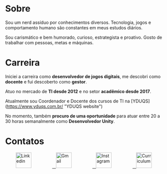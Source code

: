 # Sobre

Sou um nerd assíduo por conhecimentos diversos. Tecnologia, jogos e comportamento humano são constantes em meus estudos diários.

Sou carismático e bem humorado, curioso, estrategista e proativo. Gosto de trabalhar com pessoas, metas e máquinas.

# Carreira

Iniciei a carreira como **desenvolvedor de jogos digitais**, me descobri como **docente** e fui descoberto como **gestor**.

Atuo no mercado de **TI desde 2012** e no setor **acadêmico desde 2017**.

Atualmente sou Coordenador e Docente dos cursos de TI na [YDUQS] (https://www.yduqs.com.br/ "YDUQS website") 

No momento, também **procuro de uma oportunidade** para atuar entre 20 a 30 horas semanalmente como **Desenvolvedor Unity**.

# Contatos

<div id="banner" style="overflow: hidden; display: flex; justify-content: space-around;">
  <a href="https://www.linkedin.com/in/almeidajadson/">
         <img src="https://cdn-icons-png.flaticon.com/512/174/174857.png" width="50" height="50" title="Linkedin"/> </a>
    <a href="mailto:jadson.sistemas@gmail.com">&nbsp;&nbsp;
         <img src="https://imagepng.org/wp-content/uploads/2018/03/gmail-cone-icon.png" width="50" height="50" title="Gmail"/> </a>
    <a href="https://www.instagram.com/jadoalmeida/">&nbsp;&nbsp;
         <img src="https://cdn-icons-png.flaticon.com/512/174/174855.png" width="50" height="50" title="Instagram"/> </a>
    <a href="https://drive.google.com/file/d/1HSA3dCgKFJ0pahl0uEHp-83k0lG9qGZw/view?usp=sharing">&nbsp;&nbsp;
         <img src="https://www.kindpng.com/picc/m/20-200091_curriculum-vitae-png-transparent-png.png" width="50" height="50" title="Curriculum"/> </a>
</div>

